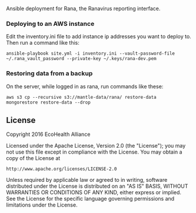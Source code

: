 Ansible deployment for Rana, the Ranavirus reporting interface.

### Deploying to an AWS instance

Edit the inventory.ini file to add instance ip addresses you want to deploy to.
Then run a command like this:

```
ansible-playbook site.yml -i inventory.ini --vault-password-file ~/.rana_vault_password --private-key ~/.keys/rana-dev.pem
```

### Restoring data from a backup

On the server, while logged in as rana, run commands like these:

```
aws s3 cp --recursive s3://mantle-data/rana/ restore-data
mongorestore restore-data --drop
```

## License
Copyright 2016 EcoHealth Alliance

Licensed under the Apache License, Version 2.0 (the "License");
you may not use this file except in compliance with the License.
You may obtain a copy of the License at

    http://www.apache.org/licenses/LICENSE-2.0

Unless required by applicable law or agreed to in writing, software
distributed under the License is distributed on an "AS IS" BASIS,
WITHOUT WARRANTIES OR CONDITIONS OF ANY KIND, either express or implied.
See the License for the specific language governing permissions and
limitations under the License.
